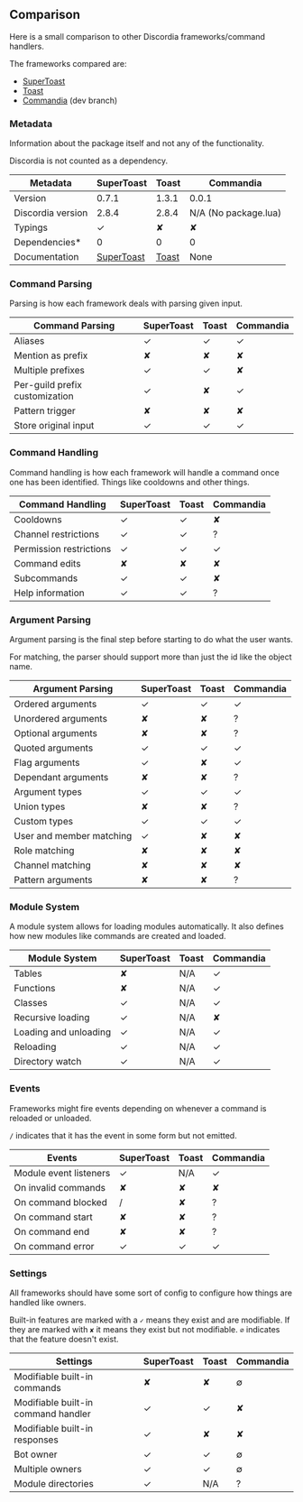 ## Comparison

Here is a small comparison to other Discordia frameworks/command handlers.

The frameworks compared are:

* [SuperToast](https://github.com/SovietKitsune/SuperToast)
* [Toast](https://github.com/NotSoClassy/Toast)
* [Commandia](https://github.com/Bilal2453/Commandia) (dev branch)

### Metadata

Information about the package itself and not any of the functionality.

Discordia is not counted as a dependency.

| Metadata | SuperToast | Toast | Commandia |
| -------- | ---------- | ----- | --------- |
| Version | 0.7.1 | 1.3.1 | 0.0.1 |
| Discordia version | 2.8.4 | 2.8.4 | N/A (No package.lua) |
| Typings | ✓ | ✘ | ✘ |
| Dependencies* | 0 | 0 | 0 |
| Documentation | [SuperToast](https://sovietkitsune.github.io/SuperToast) | [Toast](https://github.com/NotSoClassy/Toast/wiki) | None |

### Command Parsing

Parsing is how each framework deals with parsing given input.

| Command Parsing | SuperToast | Toast | Commandia |
| --------------- | ---------- | ----- | --------- |
| Aliases | ✓ | ✓ | ✓ |
| Mention as prefix | ✘ | ✘ | ✘ |
| Multiple prefixes | ✓ | ✓ | ✘ |
| Per-guild prefix customization | ✓ | ✘ | ✓ |
| Pattern trigger | ✘ | ✘ | ✘ |
| Store original input | ✓ | ✓ | ✓ |

### Command Handling

Command handling is how each framework will handle a command once one has been identified. Things like cooldowns and other things.

| Command Handling | SuperToast | Toast | Commandia |
| ---------------- | ---------- | ----- | --------- |
| Cooldowns | ✓ | ✓ | ✘ |
| Channel restrictions | ✓ | ✓ | ? |
| Permission restrictions | ✓ | ✓ | ✓ |
| Command edits | ✘ | ✘ | ✘ |
| Subcommands | ✓ | ✓ | ✘ |
| Help information | ✓ | ✓ | ? |

### Argument Parsing

Argument parsing is the final step before starting to do what the user wants.

For matching, the parser should support more than just the id like the object name.

| Argument Parsing | SuperToast | Toast | Commandia |
| ---------------- | ---------- | ----- | --------- |
| Ordered arguments | ✓ | ✓ | ✓ |
| Unordered arguments | ✘ | ✘ | ? |
| Optional arguments | ✘ | ✘ | ? |
| Quoted arguments | ✓ | ✓ | ✓ |
| Flag arguments | ✓ | ✘ | ✓ |
| Dependant arguments | ✘ | ✘ | ? |
| Argument types | ✓ | ✓ | ✓ |
| Union types | ✘ | ✘ | ? |
| Custom types | ✓ | ✓ | ✓ |
| User and member matching | ✓ | ✘ | ✘ |
| Role matching | ✘ | ✘ | ✘ |
| Channel matching | ✘ | ✘ | ✘ |
| Pattern arguments | ✘ | ✘ | ? |

### Module System

A module system allows for loading modules automatically. It also defines how new modules like commands are created and loaded.

| Module System | SuperToast | Toast | Commandia |
| ------------- | ---------- | ----- | --------- |
| Tables | ✘ | N/A | ✓ |
| Functions | ✘ | N/A | ✓ |
| Classes | ✓ | N/A | ✓ |
| Recursive loading | ✓ | N/A | ✘ |
| Loading and unloading | ✓ | N/A | ✓ |
| Reloading | ✓ | N/A | ✓ |
| Directory watch | ✓ | N/A | ✓ |

### Events

Frameworks might fire events depending on whenever a command is reloaded or unloaded.

`/` indicates that it has the event in some form but not emitted.

| Events | SuperToast | Toast | Commandia |
| ------ | ---------- | ----- | --------- |
| Module event listeners | ✓ | N/A | ✓ |
| On invalid commands | ✘ | ✘ | ✘ |
| On command blocked | / | ✘ | ? |
| On command start | ✘ | ✘ | ? |
| On command end | ✘ | ✘ | ? |
| On command error | ✓ | ✓ | ✓ |

### Settings

All frameworks should have some sort of config to configure how things are handled like owners.

Built-in features are marked with a `✓` means they exist and are modifiable. If they are marked with `✘` it means they exist but not modifiable. `∅` indicates that the feature doesn't exist.

| Settings | SuperToast | Toast | Commandia |
| -------- | ---------- | ----- | --------- |
| Modifiable built-in commands | ✘ | ✘ | ∅ |
| Modifiable built-in command handler | ✓ | ✓ | ✘ |
| Modifiable built-in responses | ✓ | ✘ | ✘ |
| Bot owner | ✓ | ✓ | ∅ |
| Multiple owners | ✓ | ✓ | ∅ |
| Module directories | ✓ | N/A | ? |
